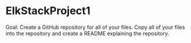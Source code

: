 # ElkStackProject1
Goal: Create a GitHub repository for all of your files.  Copy all of your files into the repository and create a README explaining the repository.
